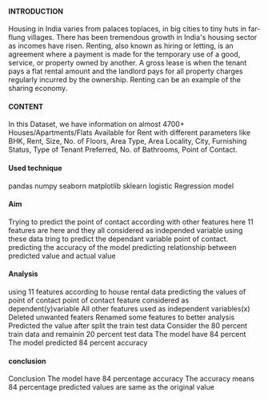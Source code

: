 #### INTRODUCTION
Housing in India varies from palaces toplaces, in big cities to tiny huts in far-flung villages. There has been tremendous growth in India's housing sector as incomes have risen.
Renting, also known as hiring or letting, is an agreement where a payment is made for the temporary use of a good, service, or property owned by another.
A gross lease is when the tenant pays a flat rental amount and the landlord pays for all property charges regularly incurred by the ownership. Renting can be an example of the sharing economy.
#### CONTENT
In this Dataset, we have information on almost 4700+ Houses/Apartments/Flats Available for Rent with different parameters like BHK, Rent, Size, No. of Floors, Area Type, Area Locality, City, Furnishing Status, Type of Tenant Preferred, No. of Bathrooms, Point of Contact.
#### Used technique
pandas
numpy
seaborn
matplotlib
sklearn
logistic Regression model
#### Aim
Trying to predict the point of contact according with other features here
11 features are here and they all considered as independed variable using these data tring to predict the dependant variable point of contact.
predicting the accuracy of the model
predicting relationship between predicted value and actual value

#### Analysis
using 11 features according to house rental data predicting the values of point of contact
point of contact feature considered as dependent(y)variable
All other features used as independent variables(x)
Deleted unwanted featers
Renamed some features to better analysis
Predicted the value after split the train test data
Consider the 80 percent train data and remainin 20 percent test data
The model have 84 percent
The model predicted 84 percent accuracy

#### conclusion
Conclusion
The model have 84 percentage accuracy
The accuracy means 84 percentage predicted values are same as the original value

